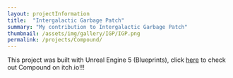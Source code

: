 ```yaml
---
layout: projectInformation
title:  "Intergalactic Garbage Patch"
summary: "My contribution to Intergalactic Garbage Patch"
thumbnail: /assets/img/gallery/IGP/IGP.png
permalink: /projects/Compound/
---
```


This project was built with Unreal Engine 5 (Blueprints), click <a href="https://kimball-brooksby.itch.io/compound" target="_blank">here</a> to check out Compound on itch.io!!!<br>